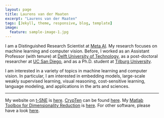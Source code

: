 ```yaml
---
layout: page
title: Laurens van der Maaten
excerpt: "Laurens van der Maaten"
tags: [Jekyll, theme, responsive, blog, template]
image:
  feature: sample-image-1.jpg
---
```


I am a Distinguished Research Scientist at [Meta AI](http://research.facebook.com/ai). My research focuses on machine learning and computer vision. Before, I worked as an Assistant Professor (with tenure) at [Delft University of Technology](http://www.tudelft.nl), as a post-doctoral researcher at [UC San Diego](http://www.ucsd.edu), and as a Ph.D. student at [Tilburg University](http://www.tilburguniversity.edu).

I am interested in a variety of topics in machine learning and computer vision. In particular, I am interested in embedding models, large-scale weakly supervised learning, visual reasoning, cost-sensitive learning, language modeling, and applications in the arts and sciences.

---

My website on [t-SNE](tsne/) is [here](tsne/). [CrypTen](https://crypten.ai/) can be found [here](https://crypten.ai/). My [Matlab Toolbox for Dimensionality Reduction](drtoolbox/) is [here](drtoolbox/). For other software, please have a look [here](software/).
